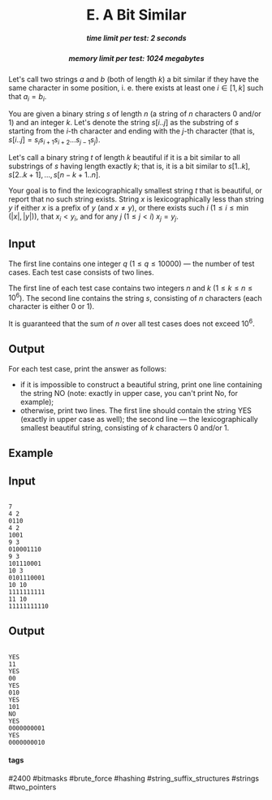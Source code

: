 <h1 style='text-align: center;'> E. A Bit Similar</h1>

<h5 style='text-align: center;'>time limit per test: 2 seconds</h5>
<h5 style='text-align: center;'>memory limit per test: 1024 megabytes</h5>

Let's call two strings $a$ and $b$ (both of length $k$) a bit similar if they have the same character in some position, i. e. there exists at least one $i \in [1, k]$ such that $a_i = b_i$.

You are given a binary string $s$ of length $n$ (a string of $n$ characters 0 and/or 1) and an integer $k$. Let's denote the string $s[i..j]$ as the substring of $s$ starting from the $i$-th character and ending with the $j$-th character (that is, $s[i..j] = s_i s_{i + 1} s_{i + 2} \dots s_{j - 1} s_j$).

Let's call a binary string $t$ of length $k$ beautiful if it is a bit similar to all substrings of $s$ having length exactly $k$; that is, it is a bit similar to $s[1..k], s[2..k+1], \dots, s[n-k+1..n]$.

Your goal is to find the lexicographically smallest string $t$ that is beautiful, or report that no such string exists. String $x$ is lexicographically less than string $y$ if either $x$ is a prefix of $y$ (and $x \ne y$), or there exists such $i$ ($1 \le i \le \min(|x|, |y|)$), that $x_i < y_i$, and for any $j$ ($1 \le j < i$) $x_j = y_j$.

## Input

The first line contains one integer $q$ ($1 \le q \le 10000$) — the number of test cases. Each test case consists of two lines.

The first line of each test case contains two integers $n$ and $k$ ($1 \le k \le n \le 10^6$). The second line contains the string $s$, consisting of $n$ characters (each character is either 0 or 1).

It is guaranteed that the sum of $n$ over all test cases does not exceed $10^6$.

## Output

For each test case, print the answer as follows:

* if it is impossible to construct a beautiful string, print one line containing the string NO (note: exactly in upper case, you can't print No, for example);
* otherwise, print two lines. The first line should contain the string YES (exactly in upper case as well); the second line — the lexicographically smallest beautiful string, consisting of $k$ characters 0 and/or 1.
## Example

## Input


```

7
4 2
0110
4 2
1001
9 3
010001110
9 3
101110001
10 3
0101110001
10 10
1111111111
11 10
11111111110

```
## Output


```

YES
11
YES
00
YES
010
YES
101
NO
YES
0000000001
YES
0000000010

```


#### tags 

#2400 #bitmasks #brute_force #hashing #string_suffix_structures #strings #two_pointers 